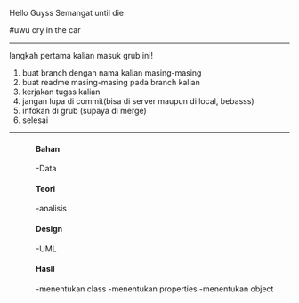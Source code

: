 Hello Guyss
Semangat until die

#uwu
cry in the car

---

langkah pertama kalian masuk grub ini!

1. buat branch dengan nama kalian masing-masing
2. buat readme masing-masing pada branch kalian
3. kerjakan tugas kalian
4. jangan lupa di commit(bisa di server maupun di local, bebasss)
5. infokan di grub (supaya di merge)
6. selesai

---

<ul>
<ol>
<h4>Bahan</h4>
-Data

<h4>Teori</h4>
-analisis

<h4>Design</h4>
-UML

<h4>Hasil</h4>
-menentukan class
-menentukan properties
-menentukan object
</ol>
</ul>
